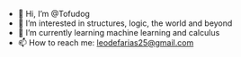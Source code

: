 - 👋 Hi, I’m @Tofudog
- 🎄 I’m interested in structures, logic, the world and beyond
- 🌱 I’m currently learning machine learning and calculus
- 📫 How to reach me: leodefarias25@gmail.com
